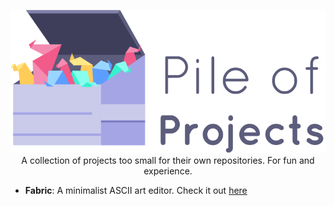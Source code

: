 <p align="center">
 <img src ="img/logo_pileofprojects.png" />
 </br>
 A collection of projects too small for their own repositories. For fun and experience.
</p>





- **Fabric**: A minimalist ASCII art editor. Check it out [here](http://mattfan.me/pile-of-projects/fabric/)
